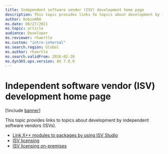 ```yaml
---
title: Independent software vendor (ISV) development home page
description: This topic provides links to topics about development by independent software vendors (ISVs).
author: RobinARH
ms.date: 08/27/2021
ms.topic: article
audience: Developer
ms.reviewer: rhaertle
ms.custom: "intro-internal"
ms.search.region: Global
ms.author: rhaertle
ms.search.validFrom: 2016-02-28
ms.dyn365.ops.version: AX 7.0.0
---
```


# Independent software vendor (ISV) development home page

[!include [banner](../includes/banner.md)]

This topic provides links to topics about development by independent software vendors (ISVs).

+ [Link X++ modules to packages by using ISV Studio](isv-studio-solutions.md)
+ [ISV licensing](isv-licensing.md)
+ [ISV licensing on-premises](isv-licensing-on-prem.md)

